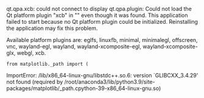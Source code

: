 
qt.qpa.xcb: could not connect to display 
qt.qpa.plugin: Could not load the Qt platform plugin "xcb" in "" even though it was found.
This application failed to start because no Qt platform plugin could be initialized. Reinstalling the application may fix this problem.

Available platform plugins are: eglfs, linuxfb, minimal, minimalegl, offscreen, vnc, wayland-egl, wayland, wayland-xcomposite-egl, wayland-xcomposite-glx, webgl, xcb.


    from matplotlib._path import (
ImportError: /lib/x86_64-linux-gnu/libstdc++.so.6: version `GLIBCXX_3.4.29' not found (required by /root/anaconda3/lib/python3.9/site-packages/matplotlib/_path.cpython-39-x86_64-linux-gnu.so)
